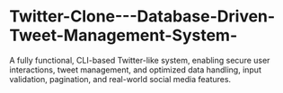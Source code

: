 # Twitter-Clone---Database-Driven-Tweet-Management-System-
A fully functional, CLI-based Twitter-like system, enabling secure user interactions, tweet management, and optimized data handling, input validation, pagination, and real-world social media features.
